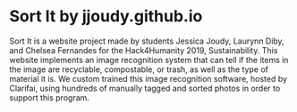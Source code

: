 # Sort It by jjoudy.github.io

Sort It is a website project made by students Jessica Joudy, Laurynn Diby, and Chelsea Fernandes for the Hack4Humanity 2019,
Sustainability. This website implements an image recognition system that can tell if the items in the image are recyclable, compostable, or
trash, as well as the type of material it is. We custom trained this image recognition software, hosted by Clarifai, using hundreds of
manually tagged and sorted photos in order to support this program.
